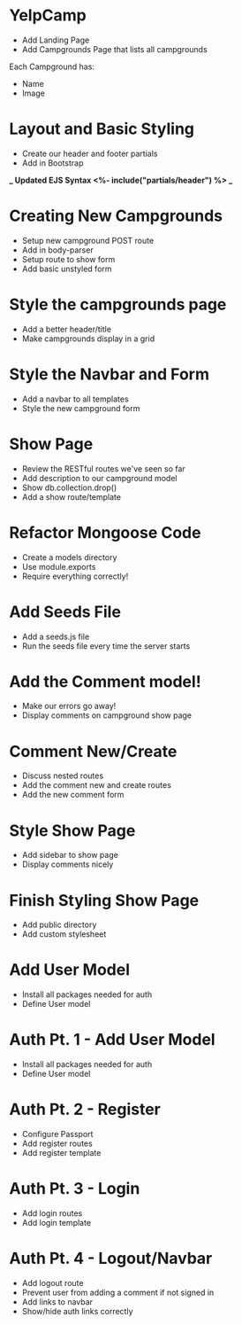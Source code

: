 # YelpCamp

- Add Landing Page
- Add Campgrounds Page that lists all campgrounds

Each Campground has:

- Name
- Image

# Layout and Basic Styling

- Create our header and footer partials
- Add in Bootstrap

**_ Updated EJS Syntax <%- include("partials/header") %> _**

# Creating New Campgrounds

- Setup new campground POST route
- Add in body-parser
- Setup route to show form
- Add basic unstyled form

# Style the campgrounds page

- Add a better header/title
- Make campgrounds display in a grid

# Style the Navbar and Form

- Add a navbar to all templates
- Style the new campground form

# Show Page

- Review the RESTful routes we've seen so far
- Add description to our campground model
- Show db.collection.drop()
- Add a show route/template

# Refactor Mongoose Code

- Create a models directory
- Use module.exports
- Require everything correctly!

# Add Seeds File

- Add a seeds.js file
- Run the seeds file every time the server starts

# Add the Comment model!

- Make our errors go away!
- Display comments on campground show page

# Comment New/Create

- Discuss nested routes
- Add the comment new and create routes
- Add the new comment form

# Style Show Page

- Add sidebar to show page
- Display comments nicely

# Finish Styling Show Page

- Add public directory
- Add custom stylesheet

# Add User Model

- Install all packages needed for auth
- Define User model

# Auth Pt. 1 - Add User Model

- Install all packages needed for auth
- Define User model

# Auth Pt. 2 - Register

- Configure Passport
- Add register routes
- Add register template

# Auth Pt. 3 - Login

- Add login routes
- Add login template

# Auth Pt. 4 - Logout/Navbar

- Add logout route
- Prevent user from adding a comment if not signed in
- Add links to navbar
- Show/hide auth links correctly
